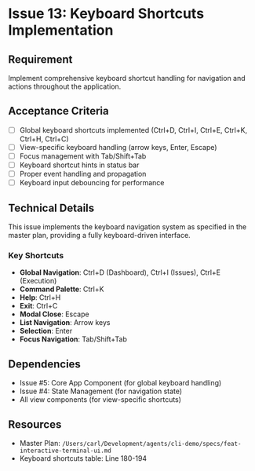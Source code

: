 # Issue 13: Keyboard Shortcuts Implementation

## Requirement
Implement comprehensive keyboard shortcut handling for navigation and actions throughout the application.

## Acceptance Criteria
- [ ] Global keyboard shortcuts implemented (Ctrl+D, Ctrl+I, Ctrl+E, Ctrl+K, Ctrl+H, Ctrl+C)
- [ ] View-specific keyboard handling (arrow keys, Enter, Escape)
- [ ] Focus management with Tab/Shift+Tab
- [ ] Keyboard shortcut hints in status bar
- [ ] Proper event handling and propagation
- [ ] Keyboard input debouncing for performance

## Technical Details
This issue implements the keyboard navigation system as specified in the master plan, providing a fully keyboard-driven interface.

### Key Shortcuts
- **Global Navigation**: Ctrl+D (Dashboard), Ctrl+I (Issues), Ctrl+E (Execution)
- **Command Palette**: Ctrl+K
- **Help**: Ctrl+H
- **Exit**: Ctrl+C
- **Modal Close**: Escape
- **List Navigation**: Arrow keys
- **Selection**: Enter
- **Focus Navigation**: Tab/Shift+Tab

## Dependencies
- Issue #5: Core App Component (for global keyboard handling)
- Issue #4: State Management (for navigation state)
- All view components (for view-specific shortcuts)

## Resources
- Master Plan: `/Users/carl/Development/agents/cli-demo/specs/feat-interactive-terminal-ui.md`
- Keyboard shortcuts table: Line 180-194